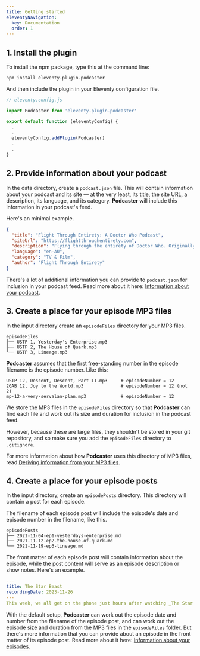 ```yaml
---
title: Getting started
eleventyNavigation:
  key: Documentation
  order: 1
---
```

## 1. Install the plugin

To install the npm package, type this at the command line:

```shell
npm install eleventy-plugin-podcaster
```

And then include the plugin in your Eleventy configuration file.

```javascript
// eleventy.config.js

import Podcaster from 'eleventy-plugin-podcaster'

export default function (eleventyConfig) {
  .
  .
  eleventyConfig.addPlugin(Podcaster)
  .
  .
}
```

## 2. Provide information about your podcast

In the data directory, create a `podcast.json` file. This will contain information about your podcast and its site — at the very least, its title, the site URL, a description, its language, and its category. **Podcaster** will include this information in your podcast's feed.

Here's an minimal example.

```json
{
  "title": "Flight Through Entirety: A Doctor Who Podcast",
  "siteUrl": "https://flightthroughentirety.com",
  "description": "Flying through the entirety of Doctor Who. Originally with cake, but now with guests.",
  "language": "en-AU",
  "category": "TV & Film",
  "author": "Flight Through Entirety"
}
```

There's a lot of additional information you can provide to `podcast.json` for inclusion in your podcast feed. Read more about it here: [Information about your podcast](podcast-information.md).

## 3. Create a place for your episode MP3 files

In the input directory create an `episodeFiles` directory for your MP3 files.

```tree
episodeFiles
├── USTP 1, Yesterday's Enterprise.mp3
├── USTP 2, The House of Quark.mp3
└── USTP 3, Lineage.mp3
```

**Podcaster** assumes that the first free-standing number in the episode filename is the episode number. Like this:

```text
USTP 12, Descent, Descent, Part II.mp3     # episodeNumber = 12
2GAB 12, Joy to the World.mp3              # episodeNumber = 12 (not 2)
mp-12-a-very-servalan-plan.mp3             # episodeNumber = 12
```

We store the MP3 files in the `episodeFiles` directory so that **Podcaster** can find each file and work out its size and duration for inclusion in the podcast feed.

However, because these are large files, they shouldn't be stored in your git repository, and so make sure you add the `episodeFiles` directory to `.gitignore`.

For more information about how **Podcaster** uses this directory of MP3 files, read [Deriving information from your MP3 files](deriving-information-from-your-mp3-files.md).

## 4. Create a place for your episode posts

In the input directory, create an `episodePosts` directory. This directory will contain a post for each episode.

The filename of each episode post will include the episode's date and episode number in the filename, like this.

```tree
episodePosts
├── 2021-11-04-ep1-yesterdays-enterprise.md
├── 2021-11-12-ep2-the-house-of-quark.md
└── 2021-11-19-ep3-lineage.md
```

The front matter of each episode post will contain information about the episode, while the post content will serve as an episode description or show notes. Here's an example.

```yaml
---
title: The Star Beast
recordingDate: 2023-11-26
---
This week, we all get on the phone just hours after watching _The Star Beast_, to talk about how great Sylvia Noble is, basically. And somehow, we fail to mention Nerys even once.
```

With the default setup, **Podcaster** can work out the episode date and number from the filename of the episode post, and can work out the episode size and duration from the MP3 files in the `episodeFiles` folder. But there's more information that you can provide about an episode in the front matter of its episode post. Read more about it here: [Information about your episodes](episode-information.md).
